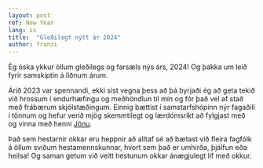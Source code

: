 ```yaml
---
layout: post
ref: New Year
lang: is
title:  "Gleðilegt nýtt ár 2024"
author: franzi
---
```

Ég óska ykkur öllum gleðilegs og farsæls nýs árs, 2024! Og þakka um leið fyrir samskiptin á liðnum árum.

Árið 2023 var spennandi, ekki síst vegna þess að þá byrjaði ég að geta tekið við hrossum í endurhæfingu og meðhöndlun til mín og fór það vel af stað með frábærum skjólstæðingum. Einnig bættist í samstarfshópinn nýr fagaðili í tönnum og hefur verið mjög skemmtilegt og lærdómsríkt að fylgjast með og vinna með henni [Jönu](https://www.hestatannheilsa.is/).

Það sem hestarnir okkar eru heppnir að alltaf sé að bætast við fleira fagfólk á öllum sviðum hestamennskunnar, hvort sem það er umhirða, þjálfun eða heilsa! Og saman getum við veitt hestunum okkar ánægjulegt líf með okkur.
